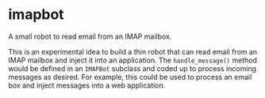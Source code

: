 imapbot
=======

A small robot to read email from an IMAP mailbox.

This is an experimental idea to build a thin robot that can read email from an
IMAP mailbox and inject it into an application.  The `handle_message()` method
would be defined in an `IMAPBot` subclass and coded up to process incoming
messages as desired.  For example, this could be used to process an email box
and inject messages into a web application.
